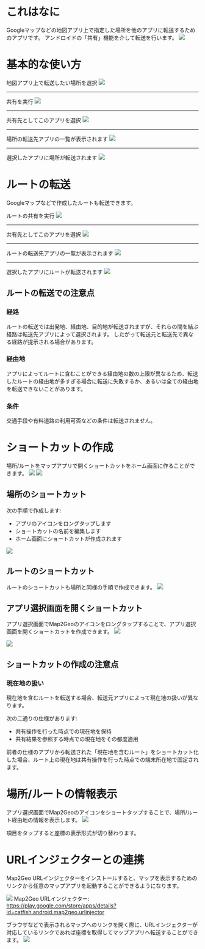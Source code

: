 # これはなに
Googleマップなどの地図アプリ上で指定した場所を他のアプリに転送するためのアプリです。
アンドロイドの「共有」機能を介して転送を行います。
![][whats]

# 基本的な使い方
地図アプリ上で転送したい場所を選択
![][basis01]

----

共有を実行
![][basis02]

----

共有先としてこのアプリを選択
![][basis03]

----

場所の転送先アプリの一覧が表示されます
![][basis04]

----

選択したアプリに場所が転送されます
![][basis05]

# ルートの転送
Googleマップなどで作成したルートも転送できます。

ルートの共有を実行
![][route01]

----

共有先としてこのアプリを選択
![][route02]

----

ルートの転送先アプリの一覧が表示されます
![][route03]

----

選択したアプリにルートが転送されます
![][route04]

## ルートの転送での注意点
### 経路
ルートの転送では出発地、経由地、目的地が転送されますが、それらの間を結ぶ経路は転送先アプリによって選択されます。
したがって転送元と転送先で異なる経路が提示される場合があります。

### 経由地
アプリによってルートに含むことができる経由地の数の上限が異なるため、転送したルートの経由地が多すぎる場合に転送に失敗するか、あるいは全ての経由地を転送できないことがあります。

### 条件
交通手段や有料道路の利用可否などの条件は転送されません。

# ショートカットの作成
場所/ルートをマップアプリで開くショートカットをホーム画面に作ることができます。
![][shortcut01] ![][shortcut02]

## 場所のショートカット
次の手順で作成します:
* アプリのアイコンをロングタップします
* ショートカットの名前を編集します
* ホーム画面にショートカットが作成されます

![][shortcut03]

## ルートのショートカット
ルートのショートカットも場所と同様の手順で作成できます。
![][shortcut04]

## アプリ選択画面を開くショートカット
アプリ選択画面でMap2Geoのアイコンをロングタップすることで、アプリ選択画面を開くショートカットを作成できます。
![][shortcut05]

![][shortcut06]

## ショートカットの作成の注意点
### 現在地の扱い
現在地を含むルートを転送する場合、転送元アプリによって現在地の扱いが異なります。

次の二通りの仕様があります:
* 共有操作を行った時点での現在地を保持
* 共有結果を参照する時点での現在地をその都度適用

前者の仕様のアプリから転送された「現在地を含むルート」をショートカット化した場合、ルート上の現在地は共有操作を行った時点での端末所在地で固定されます。

# 場所/ルートの情報表示
アプリ選択画面でMap2Geoのアイコンをショートタップすることで、場所/ルート経由地の情報を表示します。
![][placeinfo01]

項目をタップすると座標の表示形式が切り替わります。

# URLインジェクターとの連携
Map2Geo URLインジェクターをインストールすると、マップを表示するためのリンクから任意のマップアプリを起動することができるようになります。

![][icon_injector] Map2Geo URLインジェクター:
https://play.google.com/store/apps/details?id=catfish.android.map2geo.urlinjector

ブラウザなどで表示されるマップへのリンクを開く際に、URLインジェクターが対応しているリンクであれば座標を取得してマップアプリへ転送することができます。
![][injector01]


[icon]:/site/appscatfish/android/map2geo/usage_ja/ic_launcher.png
[icon_injector]:/site/appscatfish/android/map2geo/usage_ja/map2geo_urlinjector.png

[whats]:/site/appscatfish/android/map2geo/usage_ja/whats.png

[basis01]:/site/appscatfish/android/map2geo/usage_ja/basis01.png
[basis02]:/site/appscatfish/android/map2geo/usage_ja/basis02.png
[basis03]:/site/appscatfish/android/map2geo/usage_ja/basis03.png
[basis04]:/site/appscatfish/android/map2geo/usage_ja/basis04.png
[basis05]:/site/appscatfish/android/map2geo/usage_ja/basis05.png

[route01]:/site/appscatfish/android/map2geo/usage_ja/route01.png
[route02]:/site/appscatfish/android/map2geo/usage_ja/route02.png
[route03]:/site/appscatfish/android/map2geo/usage_ja/route03.png
[route04]:/site/appscatfish/android/map2geo/usage_ja/route04.png

[shortcut01]:/site/appscatfish/android/map2geo/usage_ja/shortcut01.png
[shortcut02]:/site/appscatfish/android/map2geo/usage_ja/shortcut02.png
[shortcut03]:/site/appscatfish/android/map2geo/usage_ja/shortcut03.png
[shortcut04]:/site/appscatfish/android/map2geo/usage_ja/shortcut04.png
[shortcut05]:/site/appscatfish/android/map2geo/usage_ja/shortcut05.png
[shortcut06]:/site/appscatfish/android/map2geo/usage_ja/shortcut06.png

[placeinfo01]:/site/appscatfish/android/map2geo/usage_ja/placeinfo01.png

[injector01]:/site/appscatfish/android/map2geo/usage_ja/injector01.png
